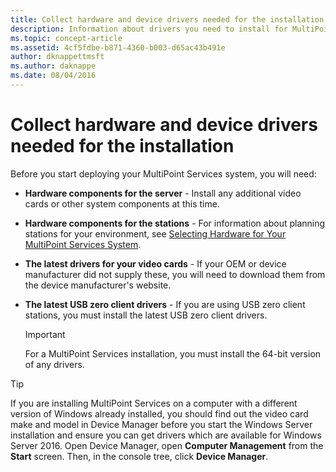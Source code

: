 ```yaml
---
title: Collect hardware and device drivers needed for the installation
description: Information about drivers you need to install for MultiPoint Services
ms.topic: concept-article
ms.assetid: 4cf5fdbe-b871-4360-b003-d65ac43b491e
author: dknappettmsft
ms.author: daknappe
ms.date: 08/04/2016
---
```

# Collect hardware and device drivers needed for the installation
Before you start deploying your MultiPoint Services system, you will need:

-   **Hardware components for the server** - Install any additional video cards or other system components at this time.

-   **Hardware components for the stations** - For information about planning stations for your environment, see [Selecting Hardware for Your MultiPoint Services System](./select-hardware-mps.md).
-   **The latest drivers for your video cards** - If your OEM or device manufacturer did not supply these, you will need to download them from the device manufacturer's website.

-   **The latest USB zero client drivers** - If you are using USB zero client stations, you must install the latest USB zero client drivers.

    > [!IMPORTANT]
    > For a MultiPoint Services installation, you must install the 64-bit version of any drivers.

> [!TIP]
> If you are installing MultiPoint Services on a computer with a different version of Windows already installed, you should find out the video card make and model in Device Manager before you start the Windows Server installation and ensure you can get drivers which are available for Windows Server 2016. Open Device Manager, open **Computer Management** from the **Start** screen. Then, in the console tree, click **Device Manager**.
